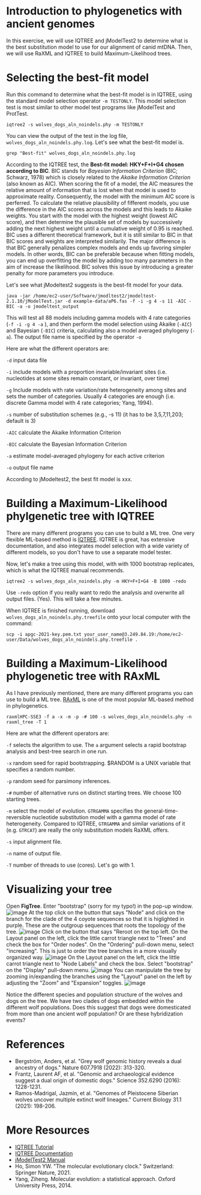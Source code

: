 # Introduction to phylogenetics with ancient genomes
In this exercise, we will use IQTREE and jModelTest2 to determine what is the best substitution model to use for our alignment of canid mtDNA. Then, we will use RaXML and IQTREE to build Maximum-Likelihood trees. 
# Selecting the best-fit model
Run this command to determine what the best-fit model is in IQTREE, using the standard model selection operator ```-m TESTONLY```. This model selection test is most similar to other model test programs like jModelTest and ProtTest. 
```
iqtree2 -s wolves_dogs_aln_noindels.phy -m TESTONLY
```
You can view the output of the test in the log file, ```wolves_dogs_aln_noindels.phy.log```. Let's see what the best-fit model is.
```
grep "Best-fit" wolves_dogs_aln_noindels.phy.log
```
According to the IQTREE test, the **Best-fit model: HKY+F+I+G4 chosen according to BIC**. BIC stands for _Bayesian Information Criterion_ (BIC; Schwarz, 1978) which is closely related to the _Akaike Information Criterion_ (also known as AIC). When scoring the fit of a model, the AIC measures the relative amount of information that is lost when that model is used to approximate reality. Consequently, the model with the minimum AIC score is perferred. To calculate the relative plausibility of fifferent models, you use the difference in the AIC scores across the models and this leads to Akaike weights. You start with the model with the highest weight (lowest AIC score), and then determine the plausible set of models by successively adding the next highest weight until a cumulative weight of 0.95 is reached. BIC uses a different theoretical framework, but it is still similar to BIC in that BIC scores and weights are interpreted similarily. The major difference is that BIC generally penalizes complex models and ends up favoring simpler models. In other words, BIC can be preferable because when fitting models, you can end up overfitting the model by adding too many parameters in the aim of increase the likelihood. BIC solves this issue by introducing a greater penalty for more parameters you introduce.  

Let's see what jModeltest2 suggests is the best-fit model for your data. 
```
java -jar /home/ec2-user/Software/jmodltest2/jmodeltest-2.1.10/jModelTest.jar -d example-data/aP6.fas -f -i -g 4 -s 11 -AIC -BIC -a -o jmodeltest_output

```
This will test all 88 models including gamma models with 4 rate categories (```-f -i -g 4 -a``` ), and then perform the model selection using Akaike (```-AIC```) and Bayesian (```-BIC```) criteria, calculating also a model averaged phylogeny (```-a```). The output file name is specified by the operator ```-o```

Here are what the different operators are: 

```-d``` input data file

```-i``` include models with a proportion invariable/invariant sites (i.e. nucleotides at some sites remain constant, or invariant, over time)

```-g```  Include models with rate variation/rate heterogeneity among sites and sets the number of categories. Usually 4 categories are enough (i.e. discrete Gamma model with 4 rate categories; Yang, 1994).

```-s``` number of substitution schemes (e.g., -s 11) (it has to be 3,5,7,11,203; default is 3)

```-AIC``` calculate the Akaike Information Criterion

```-BIC```   calculate the Bayesian Information Criterion 

```-a```   estimate model-averaged phylogeny for each active criterion

```-o``` output file name

According to jModeltest2, the best fit model is xxx. 

# Building a Maximum-Likelihood phylgenetic tree with IQTREE
There are many different programs you can use to build a ML tree. One very flexible ML-based method is <a href="http://www.iqtree.org/">IQTREE</a>. IQTREE is great, has extensive documentation, and also integrates model selection with a wide variety of different models, so you don't have to use a separate model tester. 

Now, let's make a tree using this model, with with 1000 bootstrap replicates, which is what the IQTREE manual recommends.  
```
iqtree2 -s wolves_dogs_aln_noindels.phy -m HKY+F+I+G4 -B 1000 -redo
```

Use ```-redo``` option if you really want to redo the analysis and overwrite all output files. (Yes). This will take a few minutes.

When IQTREE is finished running, download ```wolves_dogs_aln_noindels.phy.treefile``` onto your local computer with the command:
```
scp -i apgc-2021-key.pem.txt your_user_name@3.249.84.19:/home/ec2-user/Data/wolves_dogs_aln_noindels.phy.treefile .
```
# Building a Maximum-Likelihood phylogenetic tree with RAxML
As I have previously mentioned, there are many different programs you can use to build a ML tree. <a href="https://cme.h-its.org/exelixis/web/software/raxml/index.html">RAxML</a> is one of the most popular ML-based method in phylogenetics. 
```
raxmlHPC-SSE3 -f a -x -m -p -# 100 -s wolves_dogs_aln_noindels.phy -n raxml_tree -T 1
```
Here are what the different operators are: 

```-f``` selects the algorithm to use. The ```a``` argument selects a rapid bootstrap analysis and best-tree search in one run.

```-x``` random seed for rapid bootstrapping. $RANDOM is a UNIX variable that specifies a random number.

```-p``` random seed for parsimony inferences.

```-#``` number of alternative runs on distinct starting trees. We choose 100 starting trees. 

```-m``` select the model of evolution. ```GTRGAMMA``` specifies the general-time-reversible nucleotide substitution model with a gamma model of rate heterogeneity. Compared to IQTREE, ```GTRGAMMA``` and similar variations of it (e.g. ```GTRCAT```) are really the only substitution models RaXML offers.

```-s``` input alignment file.

```-n``` name of output file.

```-T``` number of threads to use (cores). Let's go with 1. 

# Visualizing your tree
Open **FigTree**.
 Enter "bootstrap" (sorry for my typo!) in the pop-up window.
    ![image](https://github.com/lin-at/aDNA-workshop-phylogenetics/assets/68337277/7f633e10-b5eb-493a-ba11-a554e325c8ec)
At the top click on the button that says "Node" and click on the branch for the clade of the 4 coyote sequences so that it is higlighted in purple. These are the outgroup sequences that roots the topology of the tree.
![image](https://github.com/lin-at/aDNA-workshop-phylogenetics/assets/68337277/44e459e7-22f6-4a08-9e13-fd2480f2ac89)
Click on the button that says "Reroot  on the top left.
On the Layout panel on the left, click the little carrot triangle next to "Trees" and check the box  for "Order nodes". On the "Ordering" pull-down menu, select "increasing". This is just to order the tree branches in a more visually organized way.
![image](https://github.com/lin-at/aDNA-workshop-phylogenetics/assets/68337277/a322088d-634d-41e8-914a-40fdd51ce72f)
On the Layout panel on the left, click the little carrot triangle next to "Node Labels" and check the box. Select "bootstrap" on the "Display" pull-down menu. 
 ![image](https://github.com/lin-at/aDNA-workshop-phylogenetics/assets/68337277/5ee4bf4c-a7d9-4db7-9c0b-c2dc81d2ad70)
You can manipulate the tree by zooming in/expanding the branches using the "Layout" panel on the left by adjusting the "Zoom" and "Expansion" toggles.
  ![image](https://github.com/lin-at/aDNA-workshop-phylogenetics/assets/68337277/7064495c-239d-468b-9df3-d449b35777af)


Notice the different species and population structure of the wolves and dogs on the tree. We have two clades of dogs embedded within the different wolf populations. Does this suggest that dogs were domesticated from more than one ancient wolf population? Or are these hybridization events?

# References
* Bergström, Anders, et al. "Grey wolf genomic history reveals a dual ancestry of dogs." Nature 607.7918 (2022): 313-320.
* Frantz, Laurent AF, et al. "Genomic and archaeological evidence suggest a dual origin of domestic dogs." Science 352.6290 (2016): 1228-1231.
* Ramos-Madrigal, Jazmín, et al. "Genomes of Pleistocene Siberian wolves uncover multiple extinct wolf lineages." Current Biology 31.1 (2021): 198-206.
# More Resources
* <a href="http://www.iqtree.org/doc/Tutorial">IQTREE Tutorial</a>
* <a href="http://www.iqtree.org/doc/">IQTREE Documentation</a>
* <a href="https://www.phylo.org/pdf_docs/jmodeltest-2.1.6-manual.pdf">jModelTest2 Manual</a>
* Ho, Simon YW. "The molecular evolutionary clock." Switzerland: Springer Nature, 2021.
* Yang, Ziheng. Molecular evolution: a statistical approach. Oxford University Press, 2014.

